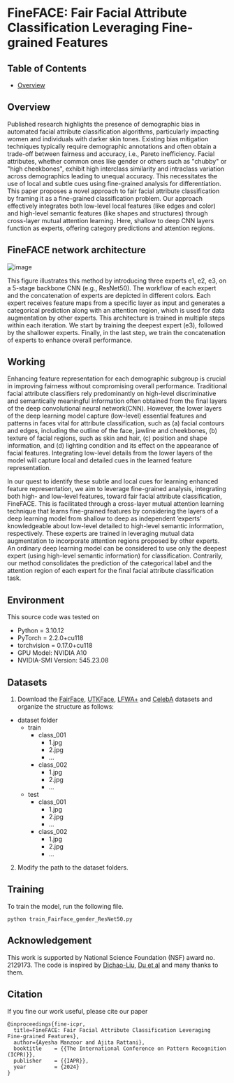 # FineFACE: Fair Facial Attribute Classification Leveraging Fine-grained Features

## Table of Contents
- [Overview](https://github.com/VCBSL-Fairness/FineFACE?tab=readme-ov-file#overview)

## Overview

Published research highlights the presence of demographic bias in automated facial attribute classification algorithms, particularly impacting women and individuals with darker skin tones. Existing bias mitigation techniques typically require demographic annotations and often obtain a trade-off between fairness and accuracy, i.e., Pareto inefficiency. Facial attributes, whether common ones like gender or others such as "chubby" or "high cheekbones", exhibit high interclass similarity and intraclass variation across demographics leading to unequal accuracy. This necessitates the use of local and subtle cues using fine-grained analysis for differentiation.  This paper proposes a novel approach to fair facial attribute classification by framing it as a fine-grained classification problem. Our approach effectively integrates both low-level local features (like edges and color) and high-level semantic features (like shapes and structures) through cross-layer mutual attention learning. Here, shallow to deep CNN layers function as experts, offering category predictions and attention regions.

## FineFACE network architecture
![image](https://github.com/user-attachments/assets/6b11d3d4-c876-411e-b89d-33bffe5a7545)

This figure illustrates this method by introducing three experts e1, e2, e3, on a 5-stage backbone CNN (e.g., ResNet50). The workflow of each expert and the concatenation of experts are depicted in different colors. Each expert receives feature maps from a specific layer as input and generates a categorical prediction along with an attention region, which is used for data augmentation by other experts. This architecture is trained in multiple steps within each iteration. We start by training the deepest expert (e3), followed by the shallower experts. Finally, in the last step, we train the concatenation of experts to enhance overall performance.

## Working

Enhancing feature representation for each demographic subgroup is crucial in improving fairness without compromising overall performance. Traditional facial attribute classifiers rely predominantly on high-level discriminative and semantically meaningful information often obtained from the final layers of the deep convolutional neural network(CNN). However, the lower layers of the deep learning model capture (low-level) essential features and patterns in faces vital for attribute classification, such as (a) facial contours and edges, including the outline of the face, jawline and cheekbones, (b) texture of facial regions, such as skin and hair, (c) position and shape information, and (d) lighting condition and its effect on the appearance of facial features. Integrating low-level details from the lower layers of the model will capture local and detailed cues in the learned feature representation.

In our quest to identify these subtle and local cues for learning enhanced feature representation, we aim to leverage fine-grained analysis, integrating both high- and low-level features, toward fair facial attribute classification, FineFACE. This is facilitated through a cross-layer mutual attention learning technique that learns fine-grained features by considering the layers of a deep learning model from shallow to deep as independent ’experts’ knowledgeable about low-level detailed to high-level semantic information, respectively. These experts are trained in leveraging mutual data augmentation to incorporate attention regions proposed by other experts. An ordinary deep learning model can be considered to use only the deepest expert (using high-level semantic information) for classification. Contrarily, our method consolidates the prediction of the categorical label and the attention region of each expert for the final facial attribute classification task.

## Environment

This source code was tested on

- Python = 3.10.12
- PyTorch = 2.2.0+cu118
- torchvision = 0.17.0+cu118
- GPU Model: NVIDIA A10
- NVIDIA-SMI Version: 545.23.08

## Datasets

1. Download the [FairFace](https://github.com/joojs/fairface), [UTKFace](https://susanqq.github.io/UTKFace/), [LFWA+](https://drive.google.com/drive/folders/0B7EVK8r0v71pQ3NzdzRhVUhSams?resourcekey=0-Kpdd6Vctf-AdJYfS55VULA) and [CelebA](https://mmlab.ie.cuhk.edu.hk/projects/CelebA.html) datasets and organize the structure as follows:

- dataset folder
  - train
    - class_001
      - 1.jpg
      - 2.jpg
      - ...
    - class_002
      - 1.jpg
      - 2.jpg
      - ...
  - test
    - class_001
      - 1.jpg
      - 2.jpg
      - ...
    - class_002
      - 1.jpg
      - 2.jpg
      - ...
2. Modify the path to the dataset folders.

## Training

To train the model, run the following file.

```
python train_FairFace_gender_ResNet50.py

```

## Acknowledgement

This work is supported by National Science Foundation (NSF) award no. 2129173. The code is inspired by [Dichao-Liu](https://github.com/Dichao-Liu/CMAL), [Du et al](https://github.com/PRIS-CV/PMG-Progressive-Multi-Granularity-Training) and many thanks to them.

## Citation

If you fine our work useful, please cite our paper
```
@inproceedings{fine-icpr,
  title=FineFACE: Fair Facial Attribute Classification Leveraging Fine-grained Features},
  author={Ayesha Manzoor and Ajita Rattani},
  booktitle    = {{The International Conference on Pattern Recognition (ICPR)}},
  publisher    = {{IAPR}},
  year         = {2024}
}
```

   
   
